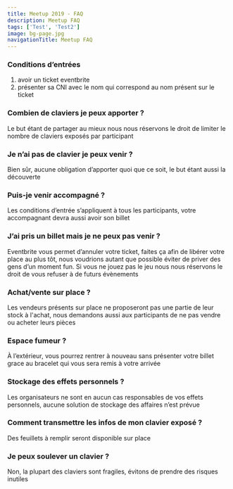 ```yaml
---
title: Meetup 2019 - FAQ
description: Meetup FAQ
tags: ['Test', 'Test2']
image: bg-page.jpg
navigationTitle: Meetup FAQ
---
```


### Conditions d’entrées

1. avoir un ticket eventbrite
2. présenter sa CNI avec le nom qui correspond au nom présent sur le ticket

### Combien de claviers je peux apporter ?

Le but étant de partager au mieux nous nous réservons le droit de limiter le nombre de claviers exposés par participant

### Je n’ai pas de clavier je peux venir ?

Bien sûr, aucune obligation d’apporter quoi que ce soit, le but étant aussi la découverte

### Puis-je venir accompagné ?

Les conditions d’entrée s’appliquent à tous les participants, votre accompagnant devra aussi avoir son billet

### J’ai pris un billet mais je ne peux pas venir ?

Eventbrite vous permet d’annuler votre ticket, faites ça afin de libérer votre place au plus tôt, nous voudrions autant que possible éviter de priver des gens d’un moment fun. Si vous ne jouez pas le jeu nous nous réservons le droit de vous refuser à de futurs évènements

### Achat/vente sur place ?

Les vendeurs présents sur place ne proposeront pas une partie de leur stock à l'achat, nous demandons aussi aux participants de ne pas vendre ou acheter leurs pièces

### Espace fumeur ?

À l’extérieur, vous pourrez rentrer à nouveau sans présenter votre billet grace au bracelet qui vous sera remis à votre arrivée

### Stockage des effets personnels ?

Les organisateurs ne sont en aucun cas responsables de vos effets personnels, aucune solution de stockage des affaires n’est prévue

### Comment transmettre les infos de mon clavier exposé ?

Des feuillets à remplir seront disponible sur place

### Je peux soulever un clavier ?

Non, la plupart des claviers sont fragiles, évitons de prendre des risques inutiles
